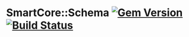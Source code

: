 # SmartCore::Schema [![Gem Version](https://badge.fury.io/rb/smart_schema.svg)](https://badge.fury.io/rb/smart_schema) [![Build Status](https://travis-ci.org/smart-rb/smart_schema.svg?branch=master)](https://travis-ci.org/smart-rb/smart_schema)
